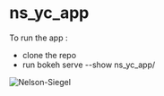 # ns_yc_app

To run the app :
* clone the repo
* run bokeh serve --show ns_yc_app/

<img src="./ns_yc.png"
     alt="Nelson-Siegel"
     style="float: left; margin-right: 10px;" />
     
